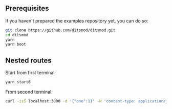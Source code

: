 ## Prerequisites

If you haven't prepared the examples repository yet, you can do so:

```bash
git clone https://github.com/ditsmod/ditsmod.git
cd ditsmod
yarn
yarn boot
```

## Nested routes

Start from first terminal:

```bash
yarn start6
```

From second terminal:

```bash
curl -isS localhost:3000 -d '{"one":1}' -H 'content-type: application/json'
```
